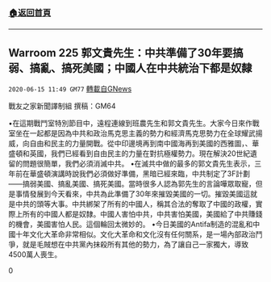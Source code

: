 ###  [:house:返回首頁](https://github.com/ourhimalayas/txt)
---

## Warroom 225 郭文貴先生：中共準備了30年要搞弱、搞亂、搞死美國；中國人在中共統治下都是奴隸
`2020-06-15 11:49 GM77` [轉載自GNews](https://gnews.org/zh-hant/234991/)

戰友之家新聞譯制組
撰稿：GM64



•在這期戰鬥室特別節目中，遠程連線到班農先生和郭文貴先生。大家今日來作戰室坐在一起都是因為中共和政治馬克思主義的勢力和經濟馬克思勢力在全球耀武揚威，向自由和民主的力量開戰。從中印邊境再到南中國海再到美國的西雅圖，、華盛頓和英國，我們已經看到自由民主的力量在對抗極權勢力。現在解決20世紀遺留的問題很簡單，我們必須消滅中共。
•在滅共中做的最多的郭文貴先生表示，三年前在華盛頓演講時說我們必須做好準備，黑暗已經來臨，中共制定了3F計劃——搞弱美國、搞亂美國、搞死美國。當時很多人認為郭先生的言論嘩眾取寵，但是事情發展到今天看來，中共為此準備了30年來摧毀美國的一切。摧毀美國這就是中共的頭等大事。中共綁架了所有的中國人，稱其合法的奪取了中國的政權，實際上所有的中國人都是奴隸。中國人害怕中共，中共害怕美國，美國給了中共賺錢的機會，美國害怕人民。這個輪回太微妙的。
•今日美國的Antifa制造的混亂和中國十年文化大革命非常相似。文化大革命和文化沒有任何關系，是一場內部政治鬥爭，就是毛賊想在中共黨內抹殺所有其他的勢力，為了讓自己一家獨大，導致4500萬人喪生。

0
